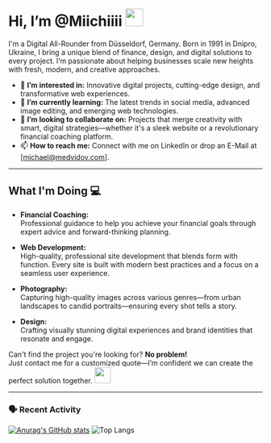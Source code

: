<!--  ✨ Coded by
███╗   ███╗██╗██╗ ██████╗██╗  ██╗██╗██╗██╗
████╗ ████║██║██║██╔════╝██║  ██║██║██║██║
██╔████╔██║██║██║██║     ███████║██║██║██║
██║╚██╔╝██║██║██║██║     ██╔══██║██║██║╚═╝
██║ ╚═╝ ██║██║██║╚██████╗██║  ██║██║██║██╗
╚═╝     ╚═╝╚═╝╚═╝ ╚═════╝╚═╝  ╚═╝╚═╝╚═╝╚═╝     
-->
# Hi, I’m @Miichiiii <img src="https://github.com/TheDudeThatCode/TheDudeThatCode/blob/master/Assets/Hi.gif" width="35" />

I'm a Digital All-Rounder from Düsseldorf, Germany. Born in 1991 in Dnipro, Ukraine, I bring a unique blend of finance, design, and digital solutions to every project. I’m passionate about helping businesses scale new heights with fresh, modern, and creative approaches.

- 👀 **I’m interested in:** Innovative digital projects, cutting-edge design, and transformative web experiences.
- 🌱 **I’m currently learning:** The latest trends in social media, advanced image editing, and emerging web technologies.
- 💞️ **I’m looking to collaborate on:** Projects that merge creativity with smart, digital strategies—whether it's a sleek website or a revolutionary financial coaching platform.
- 📫 **How to reach me:** Connect with me on LinkedIn or drop an E-Mail at [michael@medvidov.com].

---

## What I'm Doing 💻

- **Financial Coaching:**  
  Professional guidance to help you achieve your financial goals through expert advice and forward-thinking planning.

- **Web Development:**  
  High-quality, professional site development that blends form with function. Every site is built with modern best practices and a focus on a seamless user experience.

- **Photography:**  
  Capturing high-quality images across various genres—from urban landscapes to candid portraits—ensuring every shot tells a story.

- **Design:**  
  Crafting visually stunning digital experiences and brand identities that resonate and engage.

Can't find the project you're looking for? 
 **No problem!**
<br>Just contact me for a customized quote—I’m confident we can create the perfect solution together. <img src="https://github.com/TheDudeThatCode/TheDudeThatCode/blob/master/Assets/Handshake.gif" height="32px">


---

### 🗣 Recent Activity

[![Anurag's GitHub stats](https://github-readme-stats.vercel.app/api?username=Miichiiii)](https://github.com/Miichiiii/github-readme-stats)                    ![Top Langs](https://github-readme-stats.vercel.app/api/top-langs/?username=Miichiiii&hide_progress=true)
